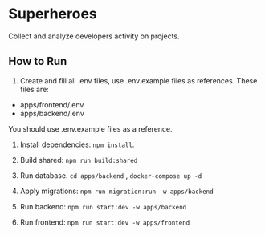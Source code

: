 # Superheroes

Collect and analyze developers activity on projects.

## How to Run

1. Create and fill all .env files, use .env.example files as references. These files are:

- apps/frontend/.env
- apps/backend/.env

You should use .env.example files as a reference.

1. Install dependencies: `npm install`.

2. Build shared: `npm run build:shared`

3. Run database. `cd apps/backend` , `docker-compose up -d`

4. Apply migrations: `npm run migration:run -w apps/backend`

5. Run backend: `npm run start:dev -w apps/backend`

6. Run frontend: `npm run start:dev -w apps/frontend`
